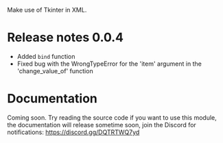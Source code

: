Make use of Tkinter in XML.

Release notes 0.0.4
===
* Added `bind` function
* Fixed bug with the WrongTypeError for the 'item' argument in the 'change_value_of' function

Documentation
===

Coming soon. Try reading the source code if you want to use this module, the documentation will release sometime soon, join the Discord for notifications: https://discord.gg/DQTRTWQ7yd